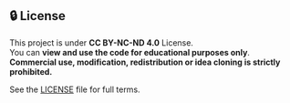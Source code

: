 ## 🔒 License

This project is under **CC BY-NC-ND 4.0** License.  
You can **view and use the code for educational purposes only**.  
**Commercial use, modification, redistribution or idea cloning is strictly prohibited.**

See the [LICENSE](./LICENSE) file for full terms.

